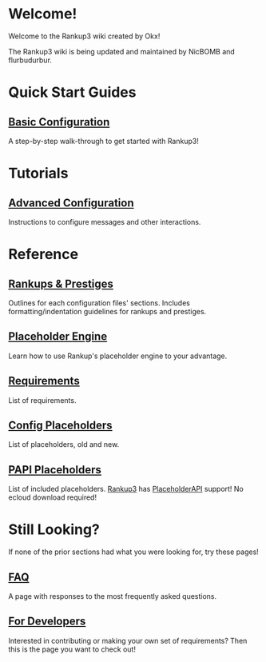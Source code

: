 # Welcome!
Welcome to the Rankup3 wiki created by Okx!

The Rankup3 wiki is being updated and maintained by NicBOMB and flurbudurbur.

# Quick Start Guides
## [Basic Configuration](./Basic-Configuration.md)
A step-by-step walk-through to get started with Rankup3!

# Tutorials
## [Advanced Configuration](./Advanced-Configuration/Back-to-Basics.md)
Instructions to configure messages and other interactions.

# Reference
## [Rankups & Prestiges](./Rankups-and-Prestiges.md)
Outlines for each configuration files' sections.
Includes formatting/indentation guidelines for rankups and prestiges.

## [Placeholder Engine](./Text-Templating.md)
Learn how to use Rankup's placeholder engine to your advantage.

## [Requirements](./List-of-Requirements.md)
List of requirements.

## [Config Placeholders](./Config-Placeholders.md)
List of placeholders, old and new.

## [PAPI Placeholders](./PAPI-Placeholders.md)
List of included placeholders. [Rankup3](./Spigot/rankup3.html) has [PlaceholderAPI](./Spigot/PAPI.html) support! No ecloud download required!

# Still Looking?
If none of the prior sections had what you were looking for, try these pages!

## [FAQ](./FAQ.md)
A page with responses to the most frequently asked questions.

## [For Developers](./For-Developers.md)
Interested in contributing or making your own set of requirements? Then this is the page you want to check out!
